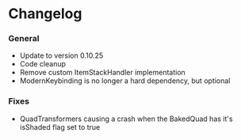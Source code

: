 # Changelog

### General
- Update to version 0.10.25
- Code cleanup
- Remove custom ItemStackHandler implementation
- ModernKeybinding is no longer a hard dependency, but optional

### Fixes
- QuadTransformers causing a crash when the BakedQuad has it's isShaded flag set to true
